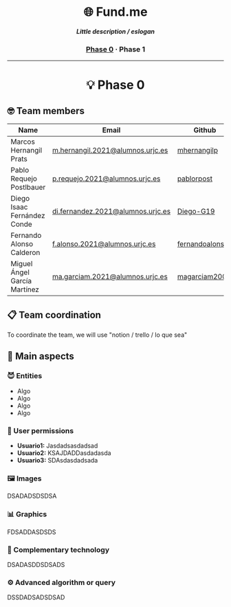 <h1 align="center">
	🌐 Fund.me
</h1>

<p align="center">
	<b><i>Little description / eslogan</i></b><br>
</p>

<h3 align="center">
	<a href="#phase-0">Phase 0</a>
	<span> · </span>
	<a>Phase 1</a>
</h3>

---

<h1 align="center" id="phase-0">
  💡 Phase 0
</h1>
<h2>
  🤓 Team members
</h2>

| Name | Email | Github |
|-----------|-----------|-----------|
| Marcos Hernangil Prats | m.hernangil.2021@alumnos.urjc.es  | [mhernangilp](https://github.com/mhernangilp)  |
| Pablo Requejo Postlbauer  | p.requejo.2021@alumnos.urjc.es  | [pablorpost](https://github.com/pablorpost)  |
| Diego Isaac Fernández Conde  | di.fernandez.2021@alumnos.urjc.es  | [Diego-G19](https://github.com/Diego-G19) |
| Fernando Alonso Calderon  | f.alonso.2021@alumnos.urjc.es  |  [fernandoalonsoo](https://github.com/fernandoalonsoo)  |
| Miguel Ángel García Martínez  | ma.garciam.2021@alumnos.urjc.es  | [magarciam2003](https://github.com/magarciam2003)  |

<h2>
  📋 Team coordination
</h2>

To coordinate the team, we will use "notion / trello / lo que sea"

<h2>
  🍆 Main aspects
</h2>

<h3>
  😈 Entities
</h3>

- Algo
- Algo
- Algo
- Algo

<h3>
  🔐 User permissions
</h3>

- **Usuario1:** Jasdadsasdadsad
- **Usuario2:** KSAJDADDasdadasda
- **Usuario3:** SDAsdasdadsada

<h3>
  🖼️ Images
</h3>

DSADADSDSDSA

<h3>
  📊 Graphics
</h3>

FDSADDASDSDS

<h3>
  🤖 Complementary technology
</h3>

DSADASDDSDSADS

<h3>
  ⚙️ Advanced algorithm or query
</h3>

DSSDADSADSDSAD

